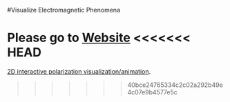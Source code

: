 
#Visualize Electromagnetic Phenomena

Please go to [Website](http://username.github.io/Electromagnetics-Visualizations)
<<<<<<< HEAD
=======

[2D interactive polarization visualization/animation](https://rawgit.com/gregnordin/Polarization/master/polarization_2d.html).
>>>>>>> 40bce24765334c2c02a292b49e4c07e9b4577e5c
